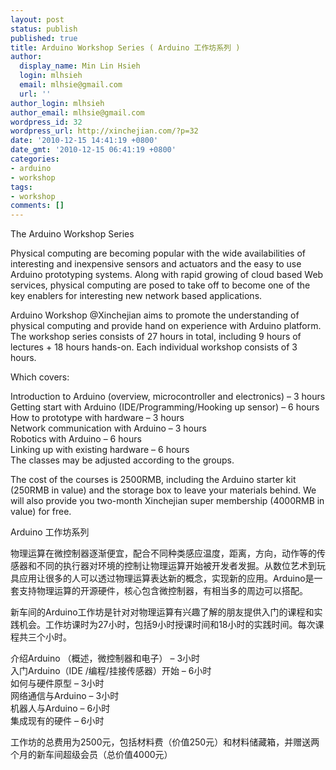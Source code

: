 ```yaml
---
layout: post
status: publish
published: true
title: Arduino Workshop Series ( Arduino 工作坊系列 )
author:
  display_name: Min Lin Hsieh
  login: mlhsieh
  email: mlhsie@gmail.com
  url: ''
author_login: mlhsieh
author_email: mlhsie@gmail.com
wordpress_id: 32
wordpress_url: http://xinchejian.com/?p=32
date: '2010-12-15 14:41:19 +0800'
date_gmt: '2010-12-15 06:41:19 +0800'
categories:
- arduino
- workshop
tags:
- workshop
comments: []
---
```

<p>The Arduino Workshop Series</p>
<p>Physical computing are becoming popular with the wide availabilities of interesting and inexpensive sensors and actuators and the easy to use Arduino prototyping systems. Along with rapid growing of cloud based Web services, physical computing are posed to take off to become one of the key enablers for interesting new network based applications.</p>
<p>Arduino Workshop @Xinchejian aims to promote the understanding of physical computing and provide hand on experience with Arduino platform. The workshop series consists of 27 hours in total, including 9 hours of lectures + 18 hours hands-on. Each individual workshop consists of 3 hours.</p>
<p>Which covers:</p>
<p>Introduction to Arduino (overview, microcontroller and electronics) &ndash; 3 hours<br />
Getting start with Arduino (IDE/Programming/Hooking up sensor) &ndash; 6 hours<br />
How to prototype with hardware &ndash; 3 hours<br />
Network communication with Arduino &ndash; 3 hours<br />
Robotics with Arduino &ndash; 6 hours<br />
Linking up with existing hardware &ndash; 6 hours<br />
The classes may be adjusted according to the groups.</p>
<p>The cost of the courses is 2500RMB, including the Arduino starter kit (250RMB in value) and the storage box to leave your materials behind. We will also provide you two-month Xinchejian super membership (4000RMB in value) for free.</p>
<p>Arduino 工作坊系列</p>
<p>物理运算在微控制器逐渐便宜，配合不同种类感应温度，距离，方向，动作等的传感器和不同的执行器对环境的控制让物理运算开始被开发者发掘。从数位艺术到玩具应用让很多的人可以透过物理运算表达新的概念，实现新的应用。Arduino是一套支持物理运算的开源硬件，核心包含微控制器，有相当多的周边可以搭配。</p>
<p>新车间的Arduino工作坊是针对对物理运算有兴趣了解的朋友提供入门的课程和实践机会。工作坊课时为27小时，包括9小时授课时间和18小时的实践时间。每次课程共三个小时。</p>
<p>介绍Arduino （概述，微控制器和电子） &ndash; 3小时<br />
入门Arduino（IDE /编程/挂接传感器）开始 &ndash; 6小时<br />
如何与硬件原型 &ndash; 3小时<br />
网络通信与Arduino &ndash; 3小时<br />
机器人与Arduino &ndash; 6小时<br />
集成现有的硬件 &ndash; 6小时</p>
<p>工作坊的总费用为2500元，包括材料费（价值250元）和材料储藏箱，并赠送两个月的新车间超级会员（总价值4000元）</p>
